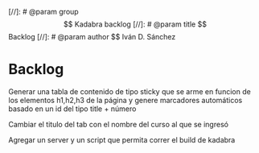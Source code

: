 [//]: # @param group $$ Kadabra backlog
[//]: # @param title $$ Backlog
[//]: # @param author $$ Iván D. Sánchez


# Backlog

Generar una tabla de contenido de tipo sticky que se arme en funcion de los elementos h1,h2,h3 de la página y genere marcadores automáticos basado en un id del tipo title + número

Cambiar el titulo del tab con el nombre del curso al que se ingresó

Agregar un server y un script que permita correr el build de kadabra

